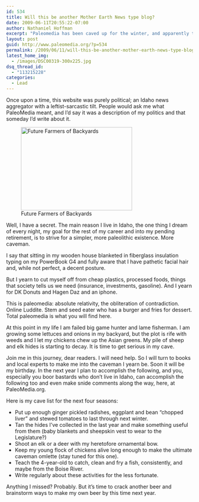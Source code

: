 ```yaml
---
id: 534
title: Will this be another Mother Earth News type blog?
date: 2009-06-11T20:55:22-07:00
author: Nathaniel Hoffman
excerpt: "Paleomedia has been caved up for the winter, and apparently too fat to emerge in time for spring. But summer is here, the corn is ankle high, and it's time to resurrect this Web site. I have some plans. Let me know what you think."
layout: post
guid: http://www.paleomedia.org/?p=534
permalink: /2009/06/11/will-this-be-another-mother-earth-news-type-blog/
latest_home_img:
  - /images/DSC00319-300x225.jpg
dsq_thread_id:
  - "113215228"
categories:
  - Lead
---
```

Once upon a time, this website was purely political; an Idaho news aggregator with a leftist-sarcastic tilt. People would ask me what PaleoMedia meant, and I&#8217;d say it was a description of my politics and that someday I&#8217;d write about it.<figure id="attachment_543" aria-describedby="caption-attachment-543" style="width: 300px" class="wp-caption alignleft"><img loading="lazy" src="http://www.paleomedia.org/wp-content/themes/tma/images/DSC00319-300x225.jpg" alt="Future Farmers of Backyards" title="row-age" width="300" height="225" class="size-medium wp-image-543" srcset="http://www.paleomedia.org/wp-content/themes/tma/images/DSC00319-300x225.jpg 300w, http://www.paleomedia.org/wp-content/themes/tma/images/DSC00319-1024x768.jpg 1024w, http://www.paleomedia.org/wp-content/themes/tma/images/DSC00319.jpg 1632w" sizes="(max-width: 300px) 100vw, 300px" /><figcaption id="caption-attachment-543" class="wp-caption-text">Future Farmers of Backyards</figcaption></figure>

Well, I have a secret. The main reason I live in Idaho, the one thing I dream of every night, my goal for the rest of my career and into my pending retirement, is to strive for a simpler, more paleolithic existence. More caveman.

I say that sitting in my wooden house blanketed in fiberglass insulation typing on my PowerBook G4 and fully aware that I have pathetic facial hair and, while not perfect, a decent posture.

But I yearn to cut myself off from cheap plastics, processed foods, things that society tells us we need (insurance, investments, gasoline). And I yearn for DK Donuts and Hagen Daz and an iphone.

This is paleomedia: absolute relativity, the obliteration of contradiction. Online Luddite. Stem and seed eater who has a burger and fries for dessert. Total paleomedia is what you will find here.

At this point in my life I am failed big game hunter and lame fisherman. I am growing some lettuces and onions in my backyard, but the plot is rife with weeds and I let my chickens chew up the Asian greens. My pile of sheep and elk hides is starting to decay. It is time to get serious in my cave.

Join me in this journey, dear readers. I will need help. So I will turn to books and local experts to make me into the caveman I yearn be. Soon it will be my birthday. In the next year I plan to accomplish the following, and you, especially you boor bastards who don&#8217;t live in Idaho, can accomplish the following too and even make snide comments along the way, here, at PaleoMedia.org.

Here is my cave list for the next four seasons:

  * Put up enough ginger pickled radishes, eggplant and bean &#8220;chopped liver&#8221; and stewed tomatoes to last through next winter.
  * Tan the hides I&#8217;ve collected in the last year and make something useful from them (baby blankets and sheepskin vest to wear to the Legislature?)
  * Shoot an elk or a deer with my heretofore ornamental bow.
  * Keep my young flock of chickens alive long enough to make the ultimate caveman omlette (stay tuned for this one).
  * Teach the 4-year-old to catch, clean and fry a fish, consistently, and maybe from the Boise River.
  * Write regularly about these activities for the less fortunate.

Anything I missed? Probably. But it&#8217;s time to crack another beer and brainstorm ways to make my own beer by this time next year.